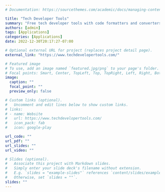 ```yaml
---
# Documentation: https://sourcethemes.com/academic/docs/managing-content/

title: "Tech Developer Tools"
summary: "Free tech developer tools with code formatters and converters for different file formats"
authors: [admin]
tags: [Applications]
categories: [Applications]
date: 2022-12-30T20:17:27-07:00

# Optional external URL for project (replaces project detail page).
external_link: "https://www.techdevelopertools.com/"

# Featured image
# To use, add an image named `featured.jpg/png` to your page's folder.
# Focal points: Smart, Center, TopLeft, Top, TopRight, Left, Right, BottomLeft, Bottom, BottomRight.
image:
  caption: ""
  focal_point: ""
  preview_only: false

# Custom links (optional).
#   Uncomment and edit lines below to show custom links.
# links:
# - name: Website
#   url: https://www.techdevelopertools.com/
#   icon_pack: fab
#   icon: google-play

url_code: ""
url_pdf: ""
url_slides: ""
url_video: ""

# Slides (optional).
#   Associate this project with Markdown slides.
#   Simply enter your slide deck's filename without extension.
#   E.g. `slides = "example-slides"` references `content/slides/example-slides.md`.
#   Otherwise, set `slides = ""`.
slides: ""
---
```

